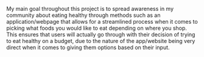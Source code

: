 My main goal throughout this project is to spread awareness in my community about eating healthy through methods such as an application/webpage that allows for a streamlined process when it comes to picking what foods you would like to eat depending on where you shop. This ensures that users will actually go through with their decision of trying to eat healthy on a budget, due to the nature of the app/website being very direct when it comes to giving them options based on their input.
